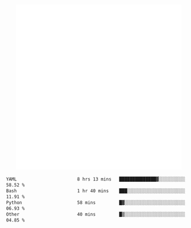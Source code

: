 <div align="center">
    <a href="https://konst.fish">
        <img src="https://raw.githubusercontent.com/konstfish/konstfish/master/fish.svg" alt="Logo" width="450"/>
    </a>
</div>

<!--START_SECTION:waka-->

```text
YAML                       8 hrs 13 mins   ██████████████▓░░░░░░░░░░   58.52 %
Bash                       1 hr 40 mins    ███░░░░░░░░░░░░░░░░░░░░░░   11.91 %
Python                     58 mins         █▓░░░░░░░░░░░░░░░░░░░░░░░   06.93 %
Other                      40 mins         █▒░░░░░░░░░░░░░░░░░░░░░░░   04.85 %
```

<!--END_SECTION:waka-->
